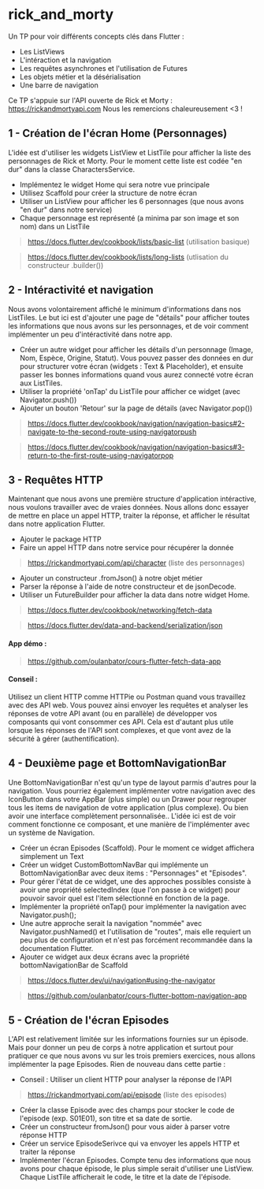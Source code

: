 # rick_and_morty

Un TP pour voir différents concepts clés dans Flutter :
- Les ListViews
- L'intéraction et la navigation
- Les requêtes asynchrones et l'utilisation de Futures
- Les objets métier et la désérialisation
- Une barre de navigation

Ce TP s'appuie sur l'API ouverte de Rick et Morty : https://rickandmortyapi.com
Nous les remercions chaleureusement <3 !


## 1 - Création de l'écran Home (Personnages)

L'idée est d'utiliser les widgets ListView et ListTile pour afficher la liste des personnages de Rick et Morty. Pour le moment cette liste est codée "en dur" dans la classe CharactersService.

- Implémentez le widget Home qui sera notre vue principale
- Utilisez Scaffold pour créer la structure de notre écran
- Utiliser un ListView pour afficher les 6 personnages (que nous avons "en dur" dans notre service)
- Chaque personnage est représenté (a minima par son image et son nom) dans un ListTile

> https://docs.flutter.dev/cookbook/lists/basic-list (utilisation basique)

> https://docs.flutter.dev/cookbook/lists/long-lists (utlisation du constructeur .builder())


## 2 - Intéractivité et navigation

Nous avons volontairement affiché le minimum d'informations dans nos ListTiles. Le but ici est d'ajouter une page de "détails" pour afficher toutes les informations que nous avons sur les personnages, et de voir comment implémenter un peu d'intéractivité dans notre app.

- Créer un autre widget pour afficher les détails d'un personnage (Image, Nom, Espèce, Origine, Statut). Vous pouvez passer des données en dur pour structurer votre écran (widgets : Text & Placeholder), et ensuite passer les bonnes informations quand vous aurez connecté votre écran aux ListTiles.
- Utiliser la propriété 'onTap' du ListTile pour afficher ce widget (avec Navigator.push())
- Ajouter un bouton 'Retour' sur la page de détails (avec Navigator.pop())

> https://docs.flutter.dev/cookbook/navigation/navigation-basics#2-navigate-to-the-second-route-using-navigatorpush 

> https://docs.flutter.dev/cookbook/navigation/navigation-basics#3-return-to-the-first-route-using-navigatorpop 


## 3 - Requêtes HTTP

Maintenant que nous avons une première structure d'application intéractive, nous voulons travailler avec de vraies données. Nous allons donc essayer de mettre en place un appel HTTP, traiter la réponse, et afficher le résultat dans notre application Flutter.

- Ajouter le package HTTP
- Faire un appel HTTP dans notre service pour récupérer la donnée
> https://rickandmortyapi.com/api/character
(liste des personnages)

- Ajouter un constructeur .fromJson() à notre objet métier
- Parser la réponse à l'aide de notre constructeur et de jsonDecode.
- Utiliser un FutureBuilder pour afficher la data dans notre widget Home.

> https://docs.flutter.dev/cookbook/networking/fetch-data

> https://docs.flutter.dev/data-and-backend/serialization/json

#### App démo :
> https://github.com/oulanbator/cours-flutter-fetch-data-app

#### Conseil :
Utilisez un client HTTP comme HTTPie ou Postman quand vous travaillez avec des API web. Vous pouvez ainsi envoyer les requêtes et analyser les réponses de votre API avant (ou en parallèle) de développer vos composants qui vont consommer ces API. Cela est d'autant plus utile lorsque les réponses de l'API sont complexes, et que vont avez de la sécurité à gérer (authentification). 

## 4 - Deuxième page et BottomNavigationBar

Une BottomNavigationBar n'est qu'un type de layout parmis d'autres pour la navigation. Vous pourriez également implémenter votre navigation avec des IconButton dans votre AppBar (plus simple) ou un Drawer pour regrouper tous les items de navigation de votre application (plus complexe). Ou bien avoir une interface complètement personnalisée.. L'idée ici est de voir comment fonctionne ce composant, et une manière de l'implémenter avec un système de Navigation.

- Créer un écran Episodes (Scaffold). Pour le moment ce widget affichera simplement un Text
- Créer un widget CustomBottomNavBar qui implémente un BottomNavigationBar avec deux items : "Personnages" et "Episodes". 
- Pour gérer l'état de ce widget, une des approches possibles consiste à avoir une propriété selectedIndex (que l'on passe à ce widget) pour pouvoir savoir quel est l'item sélectionné en fonction de la page.
- Implémenter la propriété onTap() pour implémenter la navigation avec Navigator.push();
- Une autre approche serait la navigation "nommée" avec Navigator.pushNamed() et l'utilisation de "routes", mais elle requiert un peu plus de configuration et n'est pas forcément recommandée dans la documentation Flutter.
- Ajouter ce widget aux deux écrans avec la propriété bottomNavigationBar de Scaffold

> https://docs.flutter.dev/ui/navigation#using-the-navigator

> https://github.com/oulanbator/cours-flutter-bottom-navigation-app


## 5 - Création de l'écran Episodes

L'API est relativement limitée sur les informations fournies sur un épisode. Mais pour donner un peu de corps à notre application et surtout pour pratiquer ce que nous avons vu sur les trois premiers exercices, nous allons implémenter la page Episodes. Rien de nouveau dans cette partie :

- Conseil : Utiliser un client HTTP pour analyser la réponse de l'API
> https://rickandmortyapi.com/api/episode
(liste des episodes)

- Créer la classe Episode avec des champs pour stocker le code de l'episode (exp. S01E01), son titre et sa date de sortie.
- Créer un constructeur fromJson() pour vous aider à parser votre réponse HTTP
- Créer un service EpisodeSerivce qui va envoyer les appels HTTP et traiter la réponse
- Implémenter l'écran Episodes. Compte tenu des informations que nous avons pour chaque épisode, le plus simple serait d'utiliser une ListView. Chaque ListTile afficherait le code, le titre et la date de l'épisode.
